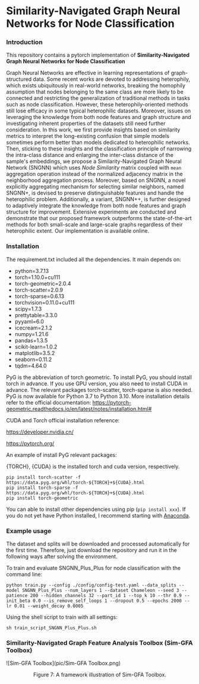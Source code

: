 # Similarity-Navigated Graph Neural Networks for Node Classification

### Introduction

This repository contains a pytorch implementation of **Similarity-Navigated Graph Neural Networks for Node Classification**

Graph Neural Networks are effective in learning representations of graph-structured data. Some recent works are devoted to addressing heterophily, which exists ubiquitously in real-world networks, breaking the homophily assumption that nodes belonging to the same class are more likely to be connected and restricting the generalization of traditional methods in tasks such as node classification. However, these heterophily-oriented methods still lose efficacy in some typical heterophilic datasets. Moreover, issues on leveraging the knowledge from both node features and graph structure and investigating inherent properties of the datasets still need further consideration. In this work, we first provide insights based on similarity metrics to interpret the long-existing confusion that simple models sometimes perform better than models dedicated to heterophilic networks. Then, sticking to these insights and the classification principle of narrowing the intra-class distance and enlarging the inter-class distance of the sample's embeddings, we propose a Similarity-Navigated Graph Neural Network (SNGNN) which uses *Node Similarity* matrix coupled with $\texttt{mean}$ aggregation operation instead of the normalized adjacency matrix in the neighborhood aggregation process. Moreover, based on SNGNN, a novel explicitly aggregating mechanism for selecting similar neighbors, named SNGNN+, is devised to preserve distinguishable features and handle the heterophilic problem. Additionally, a variant, SNGNN++, is further designed to adaptively integrate the knowledge from both node features and graph structure for improvement. Extensive experiments are conducted and demonstrate that our proposed framework outperforms the state-of-the-art methods for both small-scale and large-scale graphs regardless of their heterophilic extent. Our implementation is available online.

### Installation

The requirement.txt included all the dependencies. It main depends on:

- python=3.7.13
- torch=1.10.0+cu111
- torch-geometric=2.0.4
- torch-scatter=2.0.9
- torch-sparse=0.6.13
- torchvision=0.11.0+cu111
- scipy=1.7.3
- prettytable=3.3.0
- pyyaml=6.0
- icecream=2.1.2
- numpy=1.21.6
- pandas=1.3.5
- scikit-learn=1.0.2
- matplotlib=3.5.2
- seaborn=0.11.2
- tqdm=4.64.0

PyG is the abbreviation of torch geometric.  To install PyG, you should install torch in advance. If you use GPU version, you also need to install CUDA in advance. The relevant packages torch-scatter, torch-sparse is also needed. PyG is now available for Python 3.7 to Python 3.10.  More installation details refer to the official documentation: https://pytorch-geometric.readthedocs.io/en/latest/notes/installation.html#

CUDA and Torch official  installation reference:

https://developer.nvidia.cn/

https://pytorch.org/

An example of install PyG relevant packages: 

{TORCH}, {CUDA} is the installed torch and cuda version, respectively.

```
pip install torch-scatter -f https://data.pyg.org/whl/torch-${TORCH}+${CUDA}.html
pip install torch-sparse -f https://data.pyg.org/whl/torch-${TORCH}+${CUDA}.html
pip install torch-geometric
```

You can able to install other dependencies using pip (`pip install xxx`). If you do not yet have Python installed, I recommend starting with [Anaconda](https://www.anaconda.com/products/distribution). 



### Example usage

The dataset and splits will be downloaded and processed automatically for the first time.  Therefore, just download the repository and run it in the following ways after solving the environment.

To train and evaluate SNGNN_Plus_Plus for node classification with the command line:

```
python train.py --config ./config/config-test.yaml --data_splits --model SNGNN_Plus_Plus --num_layers 1 --dataset Chameleon --seed 3 --patience 200 --hidden_channels 32 --part_id 1 --top_k 10 --thr 0.9 --init_beta 0.0 --is_remove_self_loops 1 --dropout 0.5 --epochs 2000 --lr 0.01 --weight_decay 0.0005
```

Using the shell script to train with all settings:

```
sh train_script_SNGNN_Plus_Plus.sh
```



### Similarity-Navigated Graph Feature Analysis Toolbox (Sim-GFA Toolbox)

![Sim-GFA Toolbox](pic/Sim-GFA Toolbox.png)

<center> Figure 7: A framework illustration of Sim-GFA Toolbox. </center>

